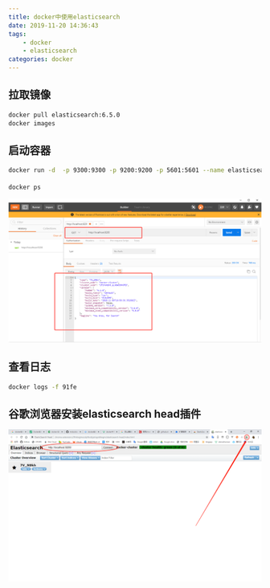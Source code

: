 ```yaml
---
title: docker中使用elasticsearch
date: 2019-11-20 14:36:43
tags:
    - docker
    - elasticsearch
categories: docker
---
```

## 拉取镜像
```bash
docker pull elasticsearch:6.5.0
docker images
```

## 启动容器
```bash
docker run -d  -p 9300:9300 -p 9200:9200 -p 5601:5601 --name elasticsearch -v D:/elasticsearchdata:/data elasticsearch:6.5.0

docker ps
```
![安装成功](docker中使用elasticsearch/installsuccess.png)
## 查看日志
```bash
docker logs -f 91fe
```

## 谷歌浏览器安装elasticsearch head插件
![安装成功](docker中使用elasticsearch/elassticsearch.png)